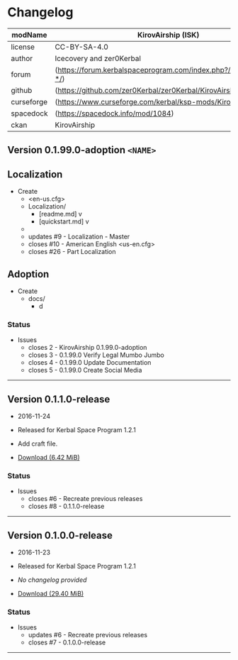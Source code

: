 # Changelog  
  
| modName    | KirovAirship (ISK)                                                |
| ---------- | ----------------------------------------------------------------- |
| license    | CC-BY-SA-4.0                                                      |
| author     | Icecovery and zer0Kerbal                                          |
| forum      | (https://forum.kerbalspaceprogram.com/index.php?/topic/152467-*/) |
| github     | (https://github.com/zer0Kerbal/zer0Kerbal/KirovAirship)           |
| curseforge | (https://www.curseforge.com/kerbal/ksp-mods/KirovAirship)         |
| spacedock  | (https://spacedock.info/mod/1084)                                 |
| ckan       | KirovAirship                                                      |

## Version 0.1.99.0-adoption `<NAME>`

## Localization

* Create
  * <en-us.cfg>
  * Localization/
    * [readme.md] v
    * [quickstart.md] v
  * 
  * updates #9 - Localization - Master
  * closes #10 - American English <us-en.cfg>
  * closes #26 - Part Localization

## Adoption

* Create
  * docs/
    * d

### Status

* Issues
  * closes 2 - KirovAirship 0.1.99.0-adoption <NAME>
  * closes 3 - 0.1.99.0 Verify Legal Mumbo Jumbo
  * closes 4 - 0.1.99.0 Update Documentation
  * closes 5 - 0.1.99.0 Create Social Media



---

## Version 0.1.1.0-release

* 2016-11-24
* Released for Kerbal Space Program 1.2.1

* Add craft file.
* [Download (6.42 MiB)](https://spacedock.info/mod/1084/Kirov%20AirShip/download/0.1.1)

### Status

* Issues
  * closes #6 - Recreate previous releases
  * closes #8 - 0.1.1.0-release

---

## Version 0.1.0.0-release

* 2016-11-23
* Released for Kerbal Space Program 1.2.1

* *No changelog provided*
* [Download (29.40 MiB)](https://spacedock.info/mod/1084/Kirov%20AirShip/download/0.1.0)

### Status

* Issues
  * updates #6 - Recreate previous releases
  * closes #7 - 0.1.0.0-release

---
